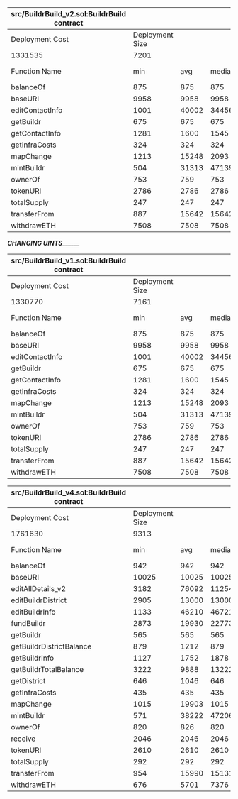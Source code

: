 | src/BuildrBuild_v2.sol:BuildrBuild contract |                 |       |        |       |         |
|---------------------------------------------|-----------------|-------|--------|-------|---------|
| Deployment Cost                             | Deployment Size |       |        |       |         |
| 1331535                                     | 7201            |       |        |       |         |
| Function Name                               | min             | avg   | median | max   | # calls |
| balanceOf                                   | 875             | 875   | 875    | 875   | 8       |
| baseURI                                     | 9958            | 9958  | 9958   | 9958  | 2       |
| editContactInfo                             | 1001            | 40002 | 34456  | 90097 | 4       |
| getBuildr                                   | 675             | 675   | 675    | 675   | 2       |
| getContactInfo                              | 1281            | 1600  | 1545   | 2032  | 4       |
| getInfraCosts                               | 324             | 324   | 324    | 324   | 23      |
| mapChange                                   | 1213            | 15248 | 2093   | 55595 | 4       |
| mintBuildr                                  | 504             | 31313 | 47139  | 47139 | 22      |
| ownerOf                                     | 753             | 759   | 753    | 801   | 8       |
| tokenURI                                    | 2786            | 2786  | 2786   | 2786  | 2       |
| totalSupply                                 | 247             | 247   | 247    | 247   | 2       |
| transferFrom                                | 887             | 15642 | 15642  | 30397 | 2       |
| withdrawETH                                 | 7508            | 7508  | 7508   | 7508  | 1       |

___________________________________________CHANGING UINTS_________________________________________________

| src/BuildrBuild_v1.sol:BuildrBuild contract |                 |       |        |       |         |
|---------------------------------------------|-----------------|-------|--------|-------|---------|
| Deployment Cost                             | Deployment Size |       |        |       |         |
| 1330770                                     | 7161            |       |        |       |         |
| Function Name                               | min             | avg   | median | max   | # calls |
| balanceOf                                   | 875             | 875   | 875    | 875   | 8       |
| baseURI                                     | 9958            | 9958  | 9958   | 9958  | 2       |
| editContactInfo                             | 1001            | 40002 | 34456  | 90097 | 4       |
| getBuildr                                   | 675             | 675   | 675    | 675   | 2       |
| getContactInfo                              | 1281            | 1600  | 1545   | 2032  | 4       |
| getInfraCosts                               | 324             | 324   | 324    | 324   | 23      |
| mapChange                                   | 1213            | 15248 | 2093   | 55595 | 4       |
| mintBuildr                                  | 504             | 31313 | 47139  | 47139 | 22      |
| ownerOf                                     | 753             | 759   | 753    | 801   | 8       |
| tokenURI                                    | 2786            | 2786  | 2786   | 2786  | 2       |
| totalSupply                                 | 247             | 247   | 247    | 247   | 2       |
| transferFrom                                | 887             | 15642 | 15642  | 30397 | 2       |
| withdrawETH                                 | 7508            | 7508  | 7508   | 7508  | 1       |


| src/BuildrBuild_v4.sol:BuildrBuild contract |                 |       |        |        |         |
|---------------------------------------------|-----------------|-------|--------|--------|---------|
| Deployment Cost                             | Deployment Size |       |        |        |         |
| 1761630                                     | 9313            |       |        |        |         |
| Function Name                               | min             | avg   | median | max    | # calls |
| balanceOf                                   | 942             | 942   | 942    | 942    | 6       |
| baseURI                                     | 10025           | 10025 | 10025  | 10025  | 1       |
| editAllDetails_v2                           | 3182            | 76092 | 112547 | 112547 | 3       |
| editBuildrDistrict                          | 2905            | 13000 | 13000  | 23096  | 2       |
| editBuildrInfo                              | 1133            | 46210 | 46721  | 90268  | 4       |
| fundBuildr                                  | 2873            | 19930 | 22773  | 22773  | 7       |
| getBuildr                                   | 565             | 565   | 565    | 565    | 1       |
| getBuildrDistrictBalance                    | 879             | 1212  | 879    | 2879   | 6       |
| getBuildrInfo                               | 1127            | 1752  | 1878   | 3127   | 8       |
| getBuildrTotalBalance                       | 3222            | 9888  | 13222  | 13222  | 3       |
| getDistrict                                 | 646             | 1046  | 646    | 2646   | 5       |
| getInfraCosts                               | 435             | 435   | 435    | 435    | 19      |
| mapChange                                   | 1015            | 19903 | 1015   | 57679  | 3       |
| mintBuildr                                  | 571             | 38222 | 47206  | 47206  | 18      |
| ownerOf                                     | 820             | 826   | 820    | 868    | 7       |
| receive                                     | 2046            | 2046  | 2046   | 2046   | 1       |
| tokenURI                                    | 2610            | 2610  | 2610   | 2610   | 1       |
| totalSupply                                 | 292             | 292   | 292    | 292    | 1       |
| transferFrom                                | 954             | 15990 | 15131  | 32746  | 4       |
| withdrawETH                                 | 676             | 5701  | 7376   | 7376   | 4       |